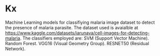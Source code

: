 # Kx
Machine Learning models for classifiying malaria image dataset to detect the presence of malaria parasite. 
The dataset used is avaialble at https://www.kaggle.com/datasets/iarunava/cell-images-for-detecting-malaria. 
The classifiers employed are: 
SVM (Support Vector Machine).
Random Forest.
VGG16 (Visual Geometry Group).
RESNET50 (Residual Network).
